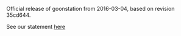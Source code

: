 Official release of goonstation from 2016-03-04, based on revision 35cd644.

See our statement [here](goo.gl/RmjGFN)
